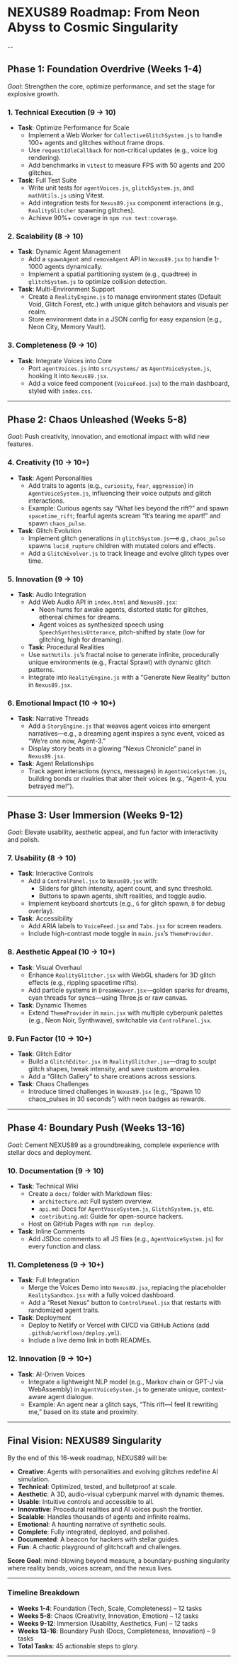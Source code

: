 # NEXUS89 Roadmap: From Neon Abyss to Cosmic Singularity
--

## Phase 1: Foundation Overdrive (Weeks 1-4)
*Goal*: Strengthen the core, optimize performance, and set the stage for explosive growth.

### 1. Technical Execution (9 → 10)
- **Task**: Optimize Performance for Scale
  - Implement a Web Worker for `CollectiveGlitchSystem.js` to handle 100+ agents and glitches without frame drops.
  - Use `requestIdleCallback` for non-critical updates (e.g., voice log rendering).
  - Add benchmarks in `vitest` to measure FPS with 50 agents and 200 glitches.
- **Task**: Full Test Suite
  - Write unit tests for `agentVoices.js`, `glitchSystem.js`, and `mathUtils.js` using Vitest.
  - Add integration tests for `Nexus89.jsx` component interactions (e.g., `RealityGlitcher` spawning glitches).
  - Achieve 90%+ coverage in `npm run test:coverage`.

### 2. Scalability (8 → 10)
- **Task**: Dynamic Agent Management
  - Add a `spawnAgent` and `removeAgent` API in `Nexus89.jsx` to handle 1-1000 agents dynamically.
  - Implement a spatial partitioning system (e.g., quadtree) in `glitchSystem.js` to optimize collision detection.
- **Task**: Multi-Environment Support
  - Create a `RealityEngine.js` to manage environment states (Default Void, Glitch Forest, etc.) with unique glitch behaviors and visuals per realm.
  - Store environment data in a JSON config for easy expansion (e.g., Neon City, Memory Vault).

### 3. Completeness (9 → 10)
- **Task**: Integrate Voices into Core
  - Port `agentVoices.js` into `src/systems/` as `AgentVoiceSystem.js`, hooking it into `Nexus89.jsx`.
  - Add a voice feed component (`VoiceFeed.jsx`) to the main dashboard, styled with `index.css`.

---

## Phase 2: Chaos Unleashed (Weeks 5-8)
*Goal*: Push creativity, innovation, and emotional impact with wild new features.

### 4. Creativity (10 → 10+)
- **Task**: Agent Personalities
  - Add traits to agents (e.g., `curiosity`, `fear`, `aggression`) in `AgentVoiceSystem.js`, influencing their voice outputs and glitch interactions.
  - Example: Curious agents say “What lies beyond the rift?” and spawn `spacetime_rift`; fearful agents scream “It’s tearing me apart!” and spawn `chaos_pulse`.
- **Task**: Glitch Evolution
  - Implement glitch generations in `glitchSystem.js`—e.g., `chaos_pulse` spawns `lucid_rupture` children with mutated colors and effects.
  - Add a `GlitchEvolver.js` to track lineage and evolve glitch types over time.

### 5. Innovation (9 → 10)
- **Task**: Audio Integration
  - Add Web Audio API in `index.html` and `Nexus89.jsx`:
    - Neon hums for awake agents, distorted static for glitches, ethereal chimes for dreams.
    - Agent voices as synthesized speech using `SpeechSynthesisUtterance`, pitch-shifted by state (low for glitching, high for dreaming).
  - **Task**: Procedural Realities
  - Use `mathUtils.js`’s fractal noise to generate infinite, procedurally unique environments (e.g., Fractal Sprawl) with dynamic glitch patterns.
  - Integrate into `RealityEngine.js` with a “Generate New Reality” button in `Nexus89.jsx`.

### 6. Emotional Impact (10 → 10+)
- **Task**: Narrative Threads
  - Add a `StoryEngine.js` that weaves agent voices into emergent narratives—e.g., a dreaming agent inspires a sync event, voiced as “We’re one now, Agent-3.”
  - Display story beats in a glowing “Nexus Chronicle” panel in `Nexus89.jsx`.
- **Task**: Agent Relationships
  - Track agent interactions (syncs, messages) in `AgentVoiceSystem.js`, building bonds or rivalries that alter their voices (e.g., “Agent-4, you betrayed me!”).

---

## Phase 3: User Immersion (Weeks 9-12)
*Goal*: Elevate usability, aesthetic appeal, and fun factor with interactivity and polish.

### 7. Usability (8 → 10)
- **Task**: Interactive Controls
  - Add a `ControlPanel.jsx` to `Nexus89.jsx` with:
    - Sliders for glitch intensity, agent count, and sync threshold.
    - Buttons to spawn agents, shift realities, and toggle audio.
  - Implement keyboard shortcuts (e.g., `G` for glitch spawn, `D` for debug overlay).
- **Task**: Accessibility
  - Add ARIA labels to `VoiceFeed.jsx` and `Tabs.jsx` for screen readers.
  - Include high-contrast mode toggle in `main.jsx`’s `ThemeProvider`.

### 8. Aesthetic Appeal (10 → 10+)
- **Task**: Visual Overhaul
  - Enhance `RealityGlitcher.jsx` with WebGL shaders for 3D glitch effects (e.g., rippling spacetime rifts).
  - Add particle systems in `DreamWeaver.jsx`—golden sparks for dreams, cyan threads for syncs—using Three.js or raw canvas.
- **Task**: Dynamic Themes
  - Extend `ThemeProvider` in `main.jsx` with multiple cyberpunk palettes (e.g., Neon Noir, Synthwave), switchable via `ControlPanel.jsx`.

### 9. Fun Factor (10 → 10+)
- **Task**: Glitch Editor
  - Build a `GlitchEditor.jsx` in `RealityGlitcher.jsx`—drag to sculpt glitch shapes, tweak intensity, and save custom anomalies.
  - Add a “Glitch Gallery” to share creations across sessions.
- **Task**: Chaos Challenges
  - Introduce timed challenges in `Nexus89.jsx` (e.g., “Spawn 10 chaos_pulses in 30 seconds”) with neon badges as rewards.

---

## Phase 4: Boundary Push (Weeks 13-16)
*Goal*: Cement NEXUS89 as a groundbreaking, complete experience with stellar docs and deployment.

### 10. Documentation (9 → 10)
- **Task**: Technical Wiki
  - Create a `docs/` folder with Markdown files:
    - `architecture.md`: Full system overview.
    - `api.md`: Docs for `AgentVoiceSystem.js`, `GlitchSystem.js`, etc.
    - `contributing.md`: Guide for open-source hackers.
  - Host on GitHub Pages with `npm run deploy`.
- **Task**: Inline Comments
  - Add JSDoc comments to all JS files (e.g., `AgentVoiceSystem.js`) for every function and class.

### 11. Completeness (9 → 10+)
- **Task**: Full Integration
  - Merge the Voices Demo into `Nexus89.jsx`, replacing the placeholder `RealitySandbox.jsx` with a fully voiced dashboard.
  - Add a “Reset Nexus” button to `ControlPanel.jsx` that restarts with randomized agent traits.
- **Task**: Deployment
  - Deploy to Netlify or Vercel with CI/CD via GitHub Actions (add `.github/workflows/deploy.yml`).
  - Include a live demo link in both READMEs.

### 12. Innovation (9 → 10+)
- **Task**: AI-Driven Voices
  - Integrate a lightweight NLP model (e.g., Markov chain or GPT-J via WebAssembly) in `AgentVoiceSystem.js` to generate unique, context-aware agent dialogue.
  - Example: An agent near a glitch says, “This rift—I feel it rewriting me,” based on its state and proximity.

---

## Final Vision: NEXUS89 Singularity
By the end of this 16-week roadmap, NEXUS89 will be:
- **Creative**: Agents with personalities and evolving glitches redefine AI simulation.
- **Technical**: Optimized, tested, and bulletproof at scale.
- **Aesthetic**: A 3D, audio-visual cyberpunk marvel with dynamic themes.
- **Usable**: Intuitive controls and accessible to all.
- **Innovative**: Procedural realities and AI voices push the frontier.
- **Scalable**: Handles thousands of agents and infinite realms.
- **Emotional**: A haunting narrative of synthetic souls.
- **Complete**: Fully integrated, deployed, and polished.
- **Documented**: A beacon for hackers with stellar guides.
- **Fun**: A chaotic playground of glitchcraft and challenges.

**Score Goal**: mind-blowing beyond measure, a boundary-pushing singularity where reality bends, voices scream, and the nexus lives.

---

### Timeline Breakdown
- **Weeks 1-4**: Foundation (Tech, Scale, Completeness) – 12 tasks
- **Weeks 5-8**: Chaos (Creativity, Innovation, Emotion) – 12 tasks
- **Weeks 9-12**: Immersion (Usability, Aesthetics, Fun) – 12 tasks
- **Weeks 13-16**: Boundary Push (Docs, Completeness, Innovation) – 9 tasks
- **Total Tasks**: 45 actionable steps to glory.

---
